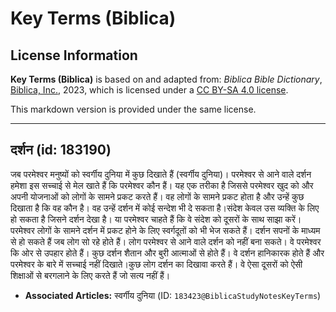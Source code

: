# Key Terms (Biblica)

## License Information

**Key Terms (Biblica)** is based on and adapted from: _Biblica Bible Dictionary_, [Biblica, Inc.](https://www.biblica.com/), 2023, which is licensed under a [CC BY-SA 4.0 license](https://creativecommons.org/licenses/by-sa/4.0/legalcode.en).

This markdown version is provided under the same license.



--------------------------------

## दर्शन (id: 183190)

जब परमेश्‍वर मनुष्यों को स्वर्गीय दुनिया में कुछ दिखाते हैं (स्वर्गीय दुनिया)। परमेश्‍वर से आने वाले दर्शन हमेशा इस सच्चाई से मेल खाते हैं कि परमेश्‍वर कौन हैं। यह एक तरीका है जिससे परमेश्‍वर खुद को और अपनी योजनाओं को लोगों के सामने प्रकट करते हैं। वह लोगों के सामने प्रकट होता है और उन्हें कुछ दिखाता है कि वह कौन है। वह उन्हें दर्शन में कोई सन्देश भी दे सकता है।संदेश केवल उस व्यक्ति के लिए हो सकता है जिसने दर्शन देखा है। या परमेश्‍वर चाहते हैं कि वे संदेश को दूसरों के साथ साझा करें। परमेश्‍वर लोगों के सामने दर्शन में प्रकट होने के लिए स्वर्गदूतों को भी भेज सकते हैं। दर्शन सपनों के माध्यम से हो सकते हैं जब लोग सो रहे होते हैं। लोग परमेश्‍वर से आने वाले दर्शन को नहीं बना सकते। वे परमेश्‍वर कि ओर से उपहार होते हैं। कुछ दर्शन शैतान और बुरी आत्माओं से होते हैं। वे दर्शन हानिकारक होते हैं और परमेश्‍वर के बारे में सच्चाई नहीं दिखाते।कुछ लोग दर्शन का दिखावा करते हैं। वे ऐसा दूसरों को ऐसी शिक्षाओं से बरगलाने के लिए करते हैं जो सत्य नहीं हैं।

* **Associated Articles:** स्वर्गीय दुनिया (ID: `183423@BiblicaStudyNotesKeyTerms`)

